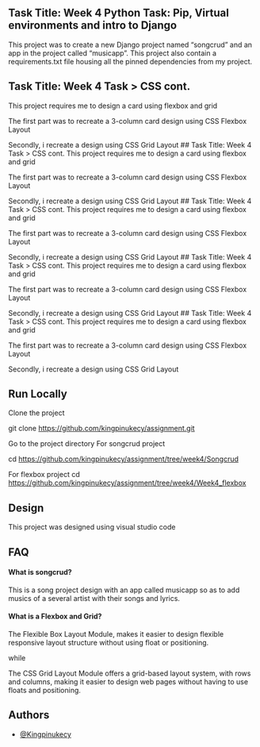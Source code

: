 
## Task Title: Week 4 Python Task: Pip, Virtual environments and intro to Django
This project was to create a new Django project named “songcrud” and an app in the project called “musicapp”. 
This project also contain a requirements.txt file housing all the pinned dependencies from my project.


## Task Title: Week 4 Task > CSS cont.
This project requires me to design a card using flexbox and grid

The first part was to recreate a 3-column card design using CSS Flexbox  Layout
 
Secondly, i recreate a design using CSS Grid Layout  ## Task Title: Week 4 Task > CSS cont.
This project requires me to design a card using flexbox and grid

The first part was to recreate a 3-column card design using CSS Flexbox  Layout
 
Secondly, i recreate a design using CSS Grid Layout  ## Task Title: Week 4 Task > CSS cont.
This project requires me to design a card using flexbox and grid

The first part was to recreate a 3-column card design using CSS Flexbox  Layout
 
Secondly, i recreate a design using CSS Grid Layout  ## Task Title: Week 4 Task > CSS cont.
This project requires me to design a card using flexbox and grid

The first part was to recreate a 3-column card design using CSS Flexbox  Layout
 
Secondly, i recreate a design using CSS Grid Layout  ## Task Title: Week 4 Task > CSS cont.
This project requires me to design a card using flexbox and grid

The first part was to recreate a 3-column card design using CSS Flexbox  Layout
 
Secondly, i recreate a design using CSS Grid Layout  
## Run Locally

Clone the project

  git clone https://github.com/kingpinukecy/assignment.git


Go to the project directory
For songcrud project

cd https://github.com/kingpinukecy/assignment/tree/week4/Songcrud
  
For flexbox project
   cd https://github.com/kingpinukecy/assignment/tree/week4/Week4_flexbox

## Design

This project was designed using visual studio code



## FAQ

#### What is songcrud?

This is a song project design with an app called musicapp
so as to add musics of a several artist with their songs and 
lyrics.

#### What is a Flexbox and Grid?

The Flexible Box Layout Module, makes it easier to design flexible responsive 
layout structure without using float or positioning.

while

The CSS Grid Layout Module offers a grid-based layout system, with rows and 
columns, making it easier to design web pages without having to use floats and positioning.

## Authors

- [@Kingpinukecy](https://www.github.com/Kingpinukecy)

